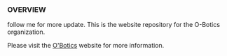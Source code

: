 ### OVERVIEW
follow me for more update.
This is the website repository for the O-Botics organization.

Please visit the [O'Botics](http://o-botics.org) website for more information.
